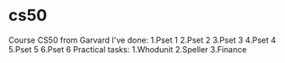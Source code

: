 # cs50
Course CS50 from Garvard
I've done:
  1.Pset 1
  2.Pset 2
  3.Pset 3
  4.Pset 4
  5.Pset 5
  6.Pset 6
  Practical tasks:
    1.Whodunit
    2.Speller
    3.Finance
